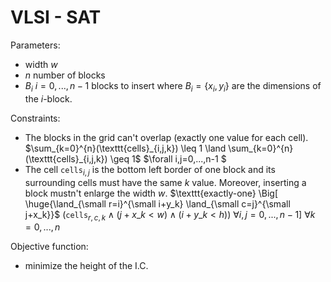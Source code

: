 # VLSI - SAT

Parameters: 
- width $w$
- $n$ number of blocks
- $B_i$ $i = 0, ..., n-1$ blocks to insert where $B_i = \{x_i, y_i\}$ are the dimensions of the $i$-block.

Constraints:

- The blocks in the grid can't overlap (exactly one value for each cell). $\sum_{k=0}^{n}(\texttt{cells}_{i,j,k}) \leq 1 \land \sum_{k=0}^{n}(\texttt{cells}_{i,j,k}) \geq 1$ $\forall i,j=0,...,n-1 $
- The cell $\texttt{cells}_{i, j}$ is the bottom left border of one block and its surrounding cells must have the same $k$ value. Moreover, inserting a block mustn't enlarge the width $w$. $\texttt{exactly-one} \Big[ \huge{\land_{\small r=i}^{\small i+y_k} \land_{\small c=j}^{\small j+x_k}}$ $\Big( \texttt{cells}_{r,c,k} \land (j + x\_k < w)  \land (i + y\_k < h) \Big)$ $\forall i,j=0,...,n-1 \Big]$ $\forall k=0,...,n$

Objective function:
- minimize the height of the I.C.

